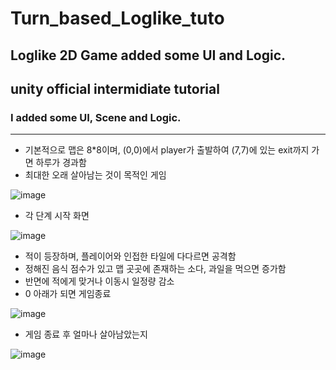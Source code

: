 # Turn_based_Loglike_tuto
 Loglike 2D Game added some UI and Logic.
------------------------------
## unity official intermidiate tutorial
### I added some UI, Scene and Logic.
------------------------------
* 기본적으로 맵은 8*8이며, (0,0)에서 player가 출발하여 (7,7)에 있는 exit까지 가면 하루가 경과함
* 최대한 오래 살아남는 것이 목적인 게임

![image](https://user-images.githubusercontent.com/25167971/74519846-d7d58600-4f59-11ea-8a72-1e3a239c52c5.png)

* 각 단계 시작 화면

![image](https://user-images.githubusercontent.com/25167971/74519943-02bfda00-4f5a-11ea-825d-d44cc5e25f83.png)

* 적이 등장하며, 플레이어와 인접한 타일에 다다르면 공격함
* 정해진 음식 점수가 있고 맵 곳곳에 존재하는 소다, 과일을 먹으면 증가함
* 반면에 적에게 맞거나 이동시 일정량 감소
* 0 아래가 되면 게임종료

![image](https://user-images.githubusercontent.com/25167971/74520103-41ee2b00-4f5a-11ea-97be-0721c54850d4.png)

* 게임 종료 후 얼마나 살아남았는지 

![image](https://user-images.githubusercontent.com/25167971/74520154-58948200-4f5a-11ea-9ede-5e93237799e2.png)
